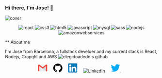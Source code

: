 ### Hi there, I'm Jose! 👋
![cover](https://user-images.githubusercontent.com/26023012/87933356-62805b00-ca8d-11ea-80e6-f5010ae47fa4.gif)

<p align="center"><img src="https://konpa.github.io/devicon/devicon.git/icons/react/react-original-wordmark.svg" alt="react" width="40" height="40"/> <img src="https://konpa.github.io/devicon/devicon.git/icons/css3/css3-original-wordmark.svg" alt="css3" width="40" height="40"/> <img src="https://konpa.github.io/devicon/devicon.git/icons/html5/html5-original-wordmark.svg" alt="html5" width="40" height="40"/> <img src="https://konpa.github.io/devicon/devicon.git/icons/javascript/javascript-original.svg" alt="javascript" width="40" height="40"/> <img src="https://konpa.github.io/devicon/devicon.git/icons/mysql/mysql-original-wordmark.svg" alt="mysql" width="40" height="40"/> <img src="https://konpa.github.io/devicon/devicon.git/icons/sass/sass-original.svg" alt="sass" width="40" height="40"/> <img src="https://konpa.github.io/devicon/devicon.git/icons/nodejs/nodejs-original-wordmark.svg" alt="nodejs" width="20" height="20"/>
<img src="https://konpa.github.io/devicon/devicon.git/icons/amazonwebservices/amazonwebservices-original-wordmark.svg" alt="amazonwebservices" width="40" height="40"/></p>
** About me

I'm Jose from Barcelona, a fullstack develoer and my current stack is React, Nodejs, Grapqhl and AWS
![elegidoadedo's github](https://github-readme-stats.vercel.app/api?username=elegidoadedo&show_icons=true&hide_border=true)
<!--
**Elegidoadedo/elegidoadedo** is a ✨ _special_ ✨ repository because its `README.md` (this file) appears on your GitHub profile.

Here are some ideas to get you started:

- 🔭 I’m currently working on ...
- 🌱 I’m currently learning ...
- 👯 I’m looking to collaborate on ...
- 🤔 I’m looking for help with ...
- 💬 Ask me about ...
- 📫 How to reach me: ...
- 😄 Pronouns: ...
- ⚡ Fun fact: ...
-->
<p align="center">
 <a href="mailto:jmoralesmnz@gmail.com"><img src="https://github.com/deut-erium/deut-erium/blob/master/assets/gmail.svg" width="30px" alt="mail"></a> &nbsp; &nbsp;
   <a href="https://github.com/elegidoadedo"><img src="https://github.com/deut-erium/deut-erium/blob/master/assets/github.svg" width="30px" alt="mail"></a> &nbsp; &nbsp;
  <a href="https://www.linkedin.com/in/jose-morales/"><img src="https://github.com/deut-erium/deut-erium/blob/master/assets/linkedin.svg" width="30px" alt="LinkedIn"></a> &nbsp; &nbsp;
 <a href="https://www.thingiverse.com/elegidoadedo/about"><img src="https://cdn.worldvectorlogo.com/logos/thingiverse-logo.svg"  fill="blue" width="30px" alt="LinkedIn"></a> &nbsp; &nbsp;
  <a href="https://twitter.com/elegidoadedo"><img src="https://github.com/deut-erium/deut-erium/blob/master/assets/twitter.svg" width="30px" alt="Twitter">     </a> &nbsp; &nbsp;
</p>
